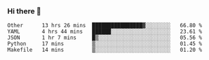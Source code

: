 ### Hi there 👋

<!--
**yeya24/yeya24** is a ✨ _special_ ✨ repository because its `README.md` (this file) appears on your GitHub profile.

Here are some ideas to get you started:

- 🔭 I’m currently working on ...
- 🌱 I’m currently learning ...
- 👯 I’m looking to collaborate on ...
- 🤔 I’m looking for help with ...
- 💬 Ask me about ...
- 📫 How to reach me: ...
- 😄 Pronouns: ...
- ⚡ Fun fact: ...
-->

<!--START_SECTION:waka-->
```text
Other      13 hrs 26 mins  ████████████████▓░░░░░░░░   66.80 % 
YAML       4 hrs 44 mins   ██████░░░░░░░░░░░░░░░░░░░   23.61 % 
JSON       1 hr 7 mins     █▒░░░░░░░░░░░░░░░░░░░░░░░   05.56 % 
Python     17 mins         ▒░░░░░░░░░░░░░░░░░░░░░░░░   01.45 % 
Makefile   14 mins         ▒░░░░░░░░░░░░░░░░░░░░░░░░   01.20 % 
```
<!--END_SECTION:waka-->
